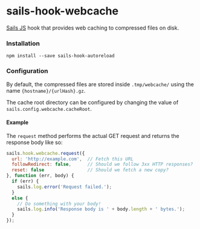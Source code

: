 # sails-hook-webcache

[Sails JS](http://sailsjs.org) hook that provides web caching to compressed files on disk.

### Installation

`npm install --save sails-hook-autoreload`

### Configuration

By default, the compressed files are stored inside `.tmp/webcache/` using the name `{hostname}/{urlHash}.gz`.

The cache root directory can be configured by changing the value of `sails.config.webcache.cacheRoot`.

#### Example

The `request` method performs the actual GET request and returns the response body like so:

```javascript
sails.hook.webcache.request({
  url: 'http://example.com',  // Fetch this URL
  followRedirect: false,      // Should we follow 3xx HTTP responses?
  reset: false                // Should we fetch a new copy?
}, function (err, body) {
  if (err) {
    sails.log.error('Request failed.');
  }
  else {
    // Do something with your body!
    sails.log.info('Response body is ' + body.length + ' bytes.');
  }
});

```
